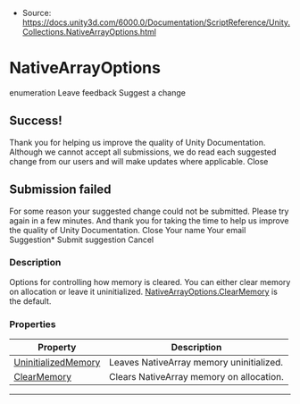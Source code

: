 * Source: https://docs.unity3d.com/6000.0/Documentation/ScriptReference/Unity.Collections.NativeArrayOptions.html

# NativeArrayOptions
enumeration
Leave feedback
Suggest a change
## Success!
Thank you for helping us improve the quality of Unity Documentation. Although we cannot accept all submissions, we do read each suggested change from our users and will make updates where applicable.
Close
## Submission failed
For some reason your suggested change could not be submitted. Please <a>try again</a> in a few minutes. And thank you for taking the time to help us improve the quality of Unity Documentation.
Close
Your name Your email Suggestion* Submit suggestion
Cancel
### Description
Options for controlling how memory is cleared.
You can either clear memory on allocation or leave it uninitialized. [NativeArrayOptions.ClearMemory](https://docs.unity3d.com/6000.0/Documentation/ScriptReference/Unity.Collections.NativeArrayOptions.ClearMemory.html) is the default.
### Properties
Property | Description  
---|---  
[UninitializedMemory](https://docs.unity3d.com/6000.0/Documentation/ScriptReference/Unity.Collections.NativeArrayOptions.UninitializedMemory.html) | Leaves NativeArray<T0> memory uninitialized.  
[ClearMemory](https://docs.unity3d.com/6000.0/Documentation/ScriptReference/Unity.Collections.NativeArrayOptions.ClearMemory.html) | Clears NativeArray<T0> memory on allocation.  
* * *
